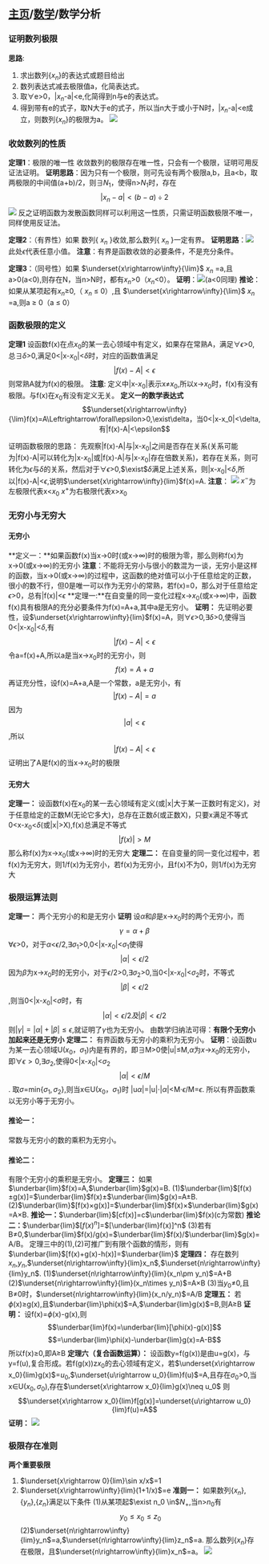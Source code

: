 <head>
    <script src="https://cdn.mathjax.org/mathjax/latest/MathJax.js?config=TeX-AMS-MML_HTMLorMML" type="text/javascript"></script>
    <script type="text/x-mathjax-config">
        MathJax.Hub.Config({
            tex2jax: {
            skipTags: ['script', 'noscript', 'style', 'textarea', 'pre'],
            inlineMath: [['$','$']]
            }
        });
    </script>
</head>

## [主页](../README.md)/[数学](./readme.md)/数学分析
### 证明数列极限
**思路**:
1. 求出数列{$x_n$}的表达式或题目给出
2. 数列表达式减去极限值a，化简表达式。
3. 取$\forall$e>0，|$x_n$-a|<e,化简得到n与e的表达式。
4. 得到带有e的式子，取N大于e的式子，所以当n大于或小于N时，|$x_n$-a|<e成立，则数列{$x_n$}的极限为a。
![](pic/Math1.png)

### 收敛数列的性质
**定理1**：极限的唯一性
收敛数列的极限存在唯一性，只会有一个极限，证明可用反证法证明。
**证明思路**：因为只有一个极限，则可先设有两个极限a,b，且a<b，取两极限的中间值(a+b)/2，则$\exists$$N_1$，使得n>$N_1$时，存在
$$|x_n-a|<(b-a)\div2$$
![](pic/Math2.png)
反之证明函数为发散函数同样可以利用这一性质，只需证明函数极限不唯一，同样使用反证法。

**定理2**：（有界性）如果 数列{ $x_n$ }收敛,那么数列{ $x_n$ }一定有界。
**证明思路**：![](pic/Math3.png)
此处$\epsilon$代表任意小值。
**注意**：有界是函数收敛的必要条件，不是充分条件。

**定理3**：（同号性）如果  $\underset{x\rightarrow\infty}{\lim}$ $x_n$ =a,且a>0(a<0),则存在N，当n>N时，都有$x_n$>0（$x_n$<0）。
**证明**：![](pic/Math4.png)(a<0同理)
**推论**：如果从某项起有$x_n$$\ge$0,（ $x_n$ $\le$ 0）,且        $\underset{x\rightarrow\infty}{\lim}$ $x_n$ =a,则a $\ge$ 0（a $\le$ 0）

### 函数极限的定义
**定理1**
设函数f(x)在点$x_0$的某一去心领域中有定义，如果存在常熟A，满足$\forall$$\epsilon$>0,总$\exists$$\delta$>0,满足0<|x-$x_0$|<$\delta$时，对应的函数值满足
$$|f(x)-A|<\epsilon$$
则常熟A就为f(x)的极限。
**注意**: 定义中|x-$x_0$|表示x$\neq$$x_0$,所以x$\rightarrow$$x_0$时，f(x)有没有极限。与f(x)在$x_0$有没有定义无关。
**定义一的数学表达式**
$$\underset{x\rightarrow\infty}{\lim}f(x)=A\Leftrightarrow\forall\epsilon>0,\exist\delta，当0<|x-x_0|<\delta,有|f(x)-A|<\epsilon$$

证明函数极限的思路：
先观察|f(x)-A|与|x-$x_0$|之间是否存在关系(关系可能为|f(x)-A|可以转化为|x-$x_0$|或|f(x)-A|与|x-$x_0$|存在倍数关系)，若存在关系，则可转化为$\epsilon$与$\delta$的关系，然后对于$\forall$$\epsilon$>0,$\exist$$\delta$满足上述关系，则|x-$x_0$|<$\delta$,所以|f(x)-A|<$\epsilon$,说明$\underset{x\rightarrow\infty}{lim}$f(x)=A.
**注意**：
![](pic/Math5.png)
$x^-$为左极限代表x<$x_0$
$x^+$为右极限代表x>$x_0$

### 无穷小与无穷大
#### 无穷小
**定义一：**如果函数f(x)当x$\rightarrow$0时(或x$\rightarrow$$\infty$)时的极限为零，那么则称f(x)为x$\rightarrow$0(或x$\rightarrow$$\infty$)的无穷小
**注意**：不能将无穷小与很小的数混为一谈，无穷小是这样的函数，当x$\rightarrow$0(或x$\rightarrow$$\infty$)的过程中，这函数的绝对值可以小于任意给定的正数，很小的数不行，但0是唯一可以作为无穷小的常熟，若f(x)=0，那么对于任意给定$\epsilon$>0，总有|f(x)|<$\epsilon$
**定理一:**在自变量的同一变化过程x$\rightarrow$$x_0$(或x$\rightarrow$$\infty$)中，函数f(x)具有极限A的充分必要条件为f(x)=A+a,其中a是无穷小。
**证明：**
先证明必要性，设$\underset{x\rightarrow\infty}{lim}$f(x)=A，则$\forall$$\epsilon$>0,$\exists$$\delta$>0,使得当0<|x-$x_0$|<$\delta$,有$$|f(x)-A|<\epsilon$$令a=f(x)+A,所以a是当x$\rightarrow$$x_0$时的无穷小，则$$f(x)=A+a$$
再证充分性，设f(x)=A+a,A是一个常数，a是无穷小，有$$|f(x)-A|=a$$
因为$$|a|<\epsilon$$,所以$$|f(x)-A|<\epsilon$$证明出了A是f(x)的当x$\rightarrow$$x_0$时的极限
#### 无穷大
**定理一：** 设函数f(x)在$x_0$的某一去心领域有定义(或|x|大于某一正数时有定义)，对于任意给定的正数M(无论它多大)，总存在正数$\delta$(或正数X)，只要x满足不等式0<x-$x_0$<$\delta$(或|x|>X),f(x)总满足不等式$$|f(x)|>M$$
那么称f(x)为x$\rightarrow$$x_0$(或x$\rightarrow$$\infty$)时的无穷大
**定理二：** 在自变量的同一变化过程中，若f(x)为无穷大，则1/f(x)为无穷小，若f(x)为无穷小，且f(x)不为0，则1/f(x)为无穷大

### 极限运算法则
**定理一：** 两个无穷小的和是无穷小
**证明** 设$\alpha$和$\beta$是x$\rightarrow$$x_0$时的两个无穷小，而$$\gamma=\alpha+\beta$$
$\forall$$\epsilon$>0，对于$\alpha$<$\epsilon$/2,$\exists$$\sigma_1$>0,0<|x-$x_0$|<$\sigma_1$使得$$|\alpha|<\epsilon/2$$
因为$\beta$为x$\rightarrow$$x_0$时的无穷小，对于$\epsilon$/2>0,$\exists$$\sigma_2$>0,当0<|x-$x_0$|<$\sigma_2$时，不等式$$|\beta|<\epsilon/2$$,则当0<|x-$x_0$|<$\sigma$时，有$$|\alpha|<\epsilon/2 及|\beta|<\epsilon/2$$则$|\gamma|=|\alpha|+|\beta|\le\epsilon$,就证明了$\gamma$也为无穷小。
由数学归纳法可得：**有限个无穷小加起来还是无穷小**
**定理二：** 有界函数与无穷小的乘积为无穷小。
**证明**：设函数u为某一去心领域U($x_0，\sigma_1$)内是有界的，即$\exists$M>0使|u|$\le$M,$\alpha$为$x\rightarrow$$x_0$的无穷小，即$\forall\epsilon>0$,$\exists\sigma_2$,使得0<|x-$x_0$|<$\sigma_2$ $$|\alpha|<\epsilon/M$$.
取$\sigma$=min{$\sigma_1,\sigma_2$},则当x$\in$U($x_0，\sigma_1$)时
|u$\alpha$|=|u|$\cdot$|$\alpha$|<M$\cdot$$\epsilon$/M=$\epsilon$.
所以有界函数乘以无穷小等于无穷小。
#### 推论一：
常数与无穷小的数的乘积为无穷小。
#### 推论二：
有限个无穷小的乘积是无穷小。
**定理三：**
如果$\underbar{lim}$f(x)=A,$\underbar{lim}$g(x)=B.
(1)$\underbar{lim}$[f(x)$\pm$g(x)]=$\underbar{lim}$f(x)$\pm$$\underbar{lim}$g(x)=A$\pm$B.
(2)$\underbar{lim}$[f(x)$\times$g(x)]=$\underbar{lim}$f(x)$\times$$\underbar{lim}$g(x)=A$\times$B.
**推论一：**$\underbar{lim}$[cf(x)]=c$\underbar{lim}$f(x)(c为常数)
**推论二：**$\underbar{lim}$[$f(x)^n$]=$[\underbar{lim}f(x)]^n$
(3)若有B$\neq$0,$\underbar{lim}$f(x)/g(x)=$\underbar{lim}$f(x)/$\underbar{lim}$g(x)=A/B。
定理三中的(1),(2)可推广到有限个函数的情形，则有
$\underbar{lim}$[f(x)+g(x)-h(x)]=$\underbar{lim}$
**定理四：**
存在数列$x_n$,$y_n$,$\underset{n\rightarrow\infty}{lim}x_n$,$\underset{n\rightarrow\infty}{lim}y_n$.
(1)$\underset{n\rightarrow\infty}{lim}(x_n\pm y_n)$=A+B
(2)$\underset{n\rightarrow\infty}{lim}(x_n\times y_n)$=A$\times$B
(3)当$y_0\neq$0,且B$\neq$0时，$\underset{n\rightarrow\infty}{lim}(x_n/y_n)$=A/B
**定理五：** 
若$\phi$(x)$\ge$g(x),且$\underbar{lim}\phi(x)$=A,$\underbar{lim}g(x)$=B,则A$\ge$B
**证明：**
设f(x)=$\phi$(x)-g(x),则$$\underbar{lim}f(x)=\underbar{lim}[\phi(x)-g(x)]$$
$$=\underbar{lim}\phi(x)-\underbar{lim}g(x)=A-B$$
所以f(x)$\ge$0,即A$\ge$B
**定理六（复合函数运算）：** 
设函数y=f(g(x))是由u=g(x)，与y=f(u),复合形成。若f(g(x))z$x_0$的去心领域有定义，若$\underset{x\rightarrow x_0}{lim}g(x)$=$u_0$,$\underset{u\rightarrow u_0}{lim}f(u)$=A,且存在$\sigma_0$>0,当x$\in$U($x_0,\sigma_0$),存在$\underset{x\rightarrow x_0}{lim}g(x)\neq u_0$
则$$\underset{x\rightarrow x_0}{lim}f[g(x)]=\underset{u\rightarrow u_0}{lim}f(u)=A$$
**证明：**
![](pic/Math6.png)

### 极限存在准则
**两个重要极限**
1. $\underset{x\rightarrow 0}{lim}\sin x/x$=1
2. $\underset{x\rightarrow\infty}{lim}(1+1/x)$=e
**准则一：**
如果数列{$x_n$},{$y_n$},{$z_n$}满足以下条件
(1)从某项起$\exist  n_0 \in$$N_+$,当n>$n_0$有
$$y_0 \le x_0 \le z_0$$
(2)$\underset{n\rightarrow\infty}{lim}y_n$=a,$\underset{n\rightarrow\infty}{lim}z_n$=a.
那么数列{$x_n$}存在极限，且$\underset{n\rightarrow\infty}{lim}x_n$=a。
![](pic/Math7.png)